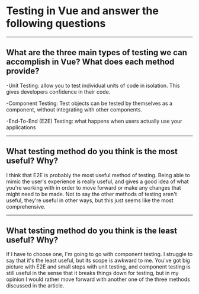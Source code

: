# Testing in Vue and answer the following questions

---

## What are the three main types of testing we can accomplish in Vue? What does each method provide?

-Unit Testing: allow you to test individual units of code in isolation. This gives developers confidence in their code.

-Component Testing: Test objects can be tested by themselves as a component, without integrating with other components. 

-End-To-End (E2E) Testing: what happens when users actually use your applications

---

## What testing method do you think is the most useful? Why?

I think that E2E is probably the most useful method of testing. Being able to mimic the user's experience is really useful, and gives a good idea of what you're working with in order to move forward or make any changes that might need to be made. Not to say the other methods of testing aren't useful, they're useful in other ways, but this just seems like the most comprehensive.

----

## What testing method do you think is the least useful? Why?

If I have to choose one, I'm going to go with component testing. I struggle to say that it's the least useful, but its scope is awkward to me. You've got big picture with E2E and small steps with unit testing, and component testing is still useful in the sense that it breaks things down for testing, but in my opinion I would rather move forward with another one of the three methods discussed in the article. 
